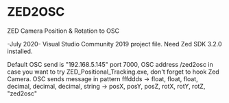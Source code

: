 # ZED2OSC
ZED Camera Position &amp; Rotation to OSC

-July 2020-
Visual Studio Community 2019 project file.
Need Zed SDK 3.2.0 installed.

Default OSC send is "192.168.5.145" port 7000, OSC address /zed2osc in case you want to try ZED_Positional_Tracking.exe,
don't forget to hook Zed Camera. 
OSC sends message in pattern fffddds -> float, float, float, decimal, decimal, decimal, string -> posX, posY, posZ, rotX, rotY, rotZ, "zed2osc"
